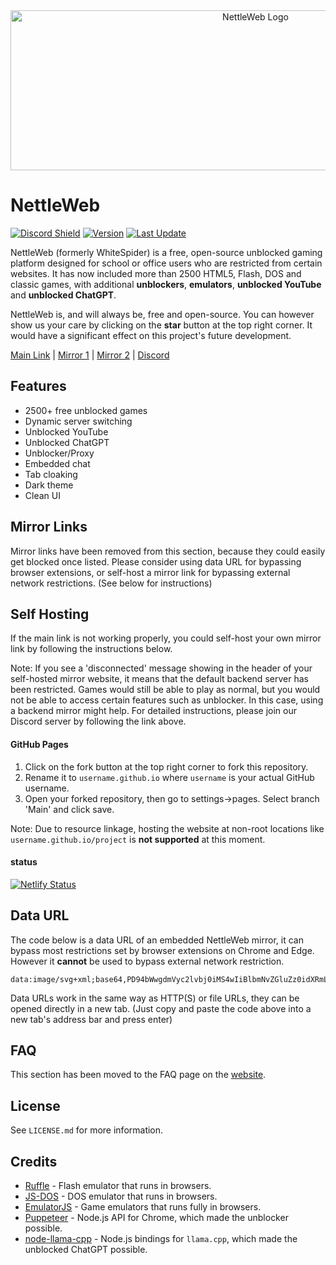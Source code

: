 <div align="center"><a href="https://nettleweb.com/" target="_blank" rel="noopener nofollow"><img src="https://nettleweb.com/res/logo.svg" width="768" height="256" draggable="false" alt="NettleWeb Logo" /></a></div>

# NettleWeb
[![Discord Shield](https://img.shields.io/discord/998658232207814667?style=for-the-badge&logo=Discord&logoColor=%23ffffff&label=Discord&labelColor=%23303030&color=%23004080
)](https://discord.gg/djdH3kVd4v) [![Version](https://img.shields.io/github/manifest-json/v/nettleweb/nettleweb?style=for-the-badge&label=Version&labelColor=%23303030)](https://nettleweb.com/) [![Last Update](https://img.shields.io/github/last-commit/nettleweb/nettleweb?style=for-the-badge&label=Last%20Update&labelColor=%23303030&color=%23004080)](https://nettleweb.com/)

NettleWeb (formerly WhiteSpider) is a free, open-source unblocked gaming platform designed for school or office users who are restricted from certain websites. It has now included more than 2500 HTML5, Flash, DOS and classic games, with additional **unblockers**, **emulators**, **unblocked YouTube** and **unblocked ChatGPT**.

NettleWeb is, and will always be, free and open-source. You can however show us your care by clicking on the **star** button at the top right corner. It would have a significant effect on this project's future development. <br />

[Main Link](https://nettleweb.com/) | [Mirror 1](https://nettleweb.pages.dev/) | [Mirror 2](https://nettleweb.github.io) | [Discord](https://discord.gg/djdH3kVd4v)

## Features
- 2500+ free unblocked games
- Dynamic server switching
- Unblocked YouTube
- Unblocked ChatGPT
- Unblocker/Proxy
- Embedded chat
- Tab cloaking
- Dark theme
- Clean UI

## Mirror Links
Mirror links have been removed from this section, because they could easily get blocked once listed. Please consider using data URL for bypassing browser extensions, or self-host a mirror link for bypassing external network restrictions. (See below for instructions)

## Self Hosting
If the main link is not working properly, you could self-host your own mirror link by following the instructions below.

Note: If you see a 'disconnected' message showing in the header of your self-hosted mirror website, it means that the default backend server has been restricted. Games would still be able to play as normal, but you would not be able to access certain features such as unblocker. In this case, using a backend mirror might help. For detailed instructions, please join our Discord server by following the link above.

#### GitHub Pages
1. Click on the fork button at the top right corner to fork this repository.
2. Rename it to `username.github.io` where `username` is your actual GitHub username.
3. Open your forked repository, then go to settings->pages. Select branch 'Main' and click save.

Note: Due to resource linkage, hosting the website at non-root locations like `username.github.io/project` is **not supported** at this moment.

#### status
[![Netlify Status](https://api.netlify.com/api/v1/badges/1f75a6d1-1a61-4861-8807-d385a4ce0fe7/deploy-status)](https://app.netlify.com/sites/resilient-moxie-6c8027/deploys)
## Data URL
The code below is a data URL of an embedded NettleWeb mirror, it can bypass most restrictions set by browser extensions on Chrome and Edge. However it **cannot** be used to bypass external network restriction.
```
data:image/svg+xml;base64,PD94bWwgdmVyc2lvbj0iMS4wIiBlbmNvZGluZz0idXRmLTgiID8+CjxzdmcgeG1sbnM9Imh0dHA6Ly93d3cudzMub3JnLzIwMDAvc3ZnIiB3aWR0aD0iMTI4MCIgaGVpZ2h0PSI3MjAiIHZpZXdCb3g9IjAgMCAxMjgwIDcyMCI+Cgk8dGl0bGU+R29vZ2xlPC90aXRsZT4KCTxmb3JlaWduT2JqZWN0IHg9IjAiIHk9IjAiIHdpZHRoPSIxMjgwIiBoZWlnaHQ9IjcyMCI+CgkJPGVtYmVkIHhtbG5zPSJodHRwOi8vd3d3LnczLm9yZy8xOTk5L3hodG1sIiBzcmM9Imh0dHBzOi8vbmV0dGxld2ViLmNvbS8iIHR5cGU9InRleHQvcGxhaW4iIHdpZHRoPSIxMjYwIiBoZWlnaHQ9IjcwMCIgLz4KCTwvZm9yZWlnbk9iamVjdD4KPC9zdmc+
```
Data URLs work in the same way as HTTP(S) or file URLs, they can be opened directly in a new tab. (Just copy and paste the code above into a new tab's address bar and press enter)

## FAQ
This section has been moved to the FAQ page on the [website](https://nettleweb.com/).

## License
See `LICENSE.md` for more information.

## Credits
- [Ruffle](https://github.com/ruffle-rs/ruffle) - Flash emulator that runs in browsers.
- [JS-DOS](https://github.com/caiiiycuk/js-dos) - DOS emulator that runs in browsers.
- [EmulatorJS](https://github.com/EmulatorJS/EmulatorJS) - Game emulators that runs fully in browsers.
- [Puppeteer](https://github.com/puppeteer/puppeteer) - Node.js API for Chrome, which made the unblocker possible.
- [node-llama-cpp](https://github.com/withcatai/node-llama-cpp) - Node.js bindings for `llama.cpp`, which made the unblocked ChatGPT possible.
